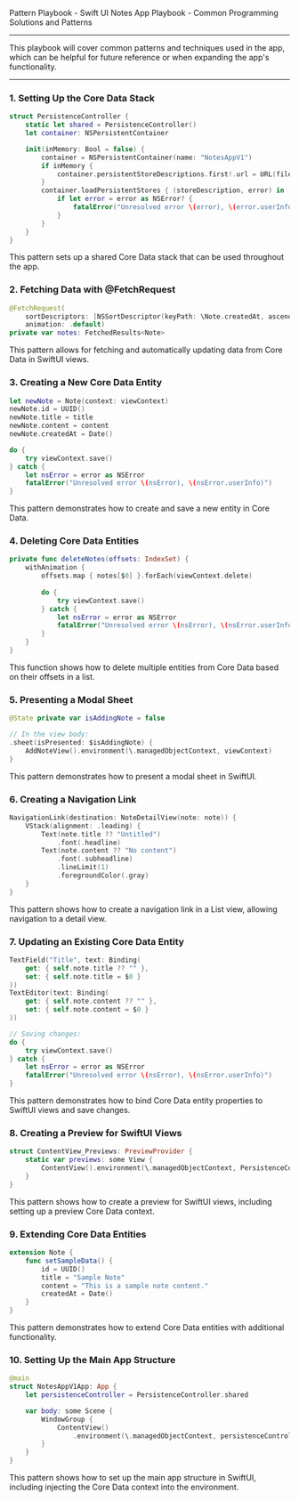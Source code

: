 Pattern Playbook - Swift UI Notes App Playbook - Common Programming Solutions and Patterns

- - - -

This playbook will cover common patterns and techniques used in the app, which can be helpful
for future reference or when expanding the app's functionality.

- - - -

### 1. Setting Up the Core Data Stack

```swift
struct PersistenceController {
    static let shared = PersistenceController()
    let container: NSPersistentContainer

    init(inMemory: Bool = false) {
        container = NSPersistentContainer(name: "NotesAppV1")
        if inMemory {
            container.persistentStoreDescriptions.first!.url = URL(fileURLWithPath: "/dev/null")
        }
        container.loadPersistentStores { (storeDescription, error) in
            if let error = error as NSError? {
                fatalError("Unresolved error \(error), \(error.userInfo)")
            }
        }
    }
}
```
This pattern sets up a shared Core Data stack that can be used throughout the app.

### 2. Fetching Data with @FetchRequest
```swift
@FetchRequest(
    sortDescriptors: [NSSortDescriptor(keyPath: \Note.createdAt, ascending: false)],
    animation: .default)
private var notes: FetchedResults<Note>
```
This pattern allows for fetching and automatically updating data from Core Data in SwiftUI views.

### 3. Creating a New Core Data Entity
```swift
let newNote = Note(context: viewContext)
newNote.id = UUID()
newNote.title = title
newNote.content = content
newNote.createdAt = Date()

do {
    try viewContext.save()
} catch {
    let nsError = error as NSError
    fatalError("Unresolved error \(nsError), \(nsError.userInfo)")
}
```
This pattern demonstrates how to create and save a new entity in Core Data.

### 4. Deleting Core Data Entities
```swift
private func deleteNotes(offsets: IndexSet) {
    withAnimation {
        offsets.map { notes[$0] }.forEach(viewContext.delete)
        
        do {
            try viewContext.save()
        } catch {
            let nsError = error as NSError
            fatalError("Unresolved error \(nsError), \(nsError.userInfo)")
        }
    }
}
```
This function shows how to delete multiple entities from Core Data based on their offsets in a list.

### 5. Presenting a Modal Sheet
```swift
@State private var isAddingNote = false

// In the view body:
.sheet(isPresented: $isAddingNote) {
    AddNoteView().environment(\.managedObjectContext, viewContext)
}
```
This pattern demonstrates how to present a modal sheet in SwiftUI.

### 6. Creating a Navigation Link
```swift
NavigationLink(destination: NoteDetailView(note: note)) {
    VStack(alignment: .leading) {
        Text(note.title ?? "Untitled")
            .font(.headline)
        Text(note.content ?? "No content")
            .font(.subheadline)
            .lineLimit(1)
            .foregroundColor(.gray)
    }
}
```
This pattern shows how to create a navigation link in a List view, allowing navigation to a detail view.

### 7. Updating an Existing Core Data Entity
```swift
TextField("Title", text: Binding(
    get: { self.note.title ?? "" },
    set: { self.note.title = $0 }
))
TextEditor(text: Binding(
    get: { self.note.content ?? "" },
    set: { self.note.content = $0 }
))

// Saving changes:
do {
    try viewContext.save()
} catch {
    let nsError = error as NSError
    fatalError("Unresolved error \(nsError), \(nsError.userInfo)")
}
```
This pattern demonstrates how to bind Core Data entity properties to SwiftUI views and save changes.

### 8. Creating a Preview for SwiftUI Views
```swift
struct ContentView_Previews: PreviewProvider {
    static var previews: some View {
        ContentView().environment(\.managedObjectContext, PersistenceController.preview.container.viewContext)
    }
}
```
This pattern shows how to create a preview for SwiftUI views, including setting up a preview Core Data context.

### 9. Extending Core Data Entities
```swift
extension Note {
    func setSampleData() {
        id = UUID()
        title = "Sample Note"
        content = "This is a sample note content."
        createdAt = Date()
    }
}
```
This pattern demonstrates how to extend Core Data entities with additional functionality.

### 10. Setting Up the Main App Structure
```swift
@main
struct NotesAppV1App: App {
    let persistenceController = PersistenceController.shared

    var body: some Scene {
        WindowGroup {
            ContentView()
                .environment(\.managedObjectContext, persistenceController.container.viewContext)
        }
    }
}
```
This pattern shows how to set up the main app structure in SwiftUI, including injecting the Core Data context into the environment.
```
